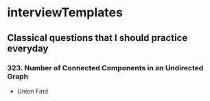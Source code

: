 # interviewTemplates

## Classical questions that I should practice everyday

### 323. Number of Connected Components in an Undirected Graph

- Union Find
